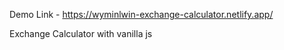 Demo Link - https://wyminlwin-exchange-calculator.netlify.app/

Exchange Calculator with vanilla js
